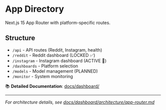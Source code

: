 # App Directory

Next.js 15 App Router with platform-specific routes.

## Structure
- `/api` - API routes (Reddit, Instagram, health)
- `/reddit` - Reddit dashboard (LOCKED ✅)
- `/instagram` - Instagram dashboard (ACTIVE 🔄)
- `/dashboards` - Platform selection
- `/models` - Model management (PLANNED)
- `/monitor` - System monitoring

📚 **Detailed Documentation**: [docs/dashboard/](../../../docs/dashboard/)

---

_For architecture details, see [docs/dashboard/architecture/app-router.md](../../../docs/dashboard/architecture/app-router.md)_
